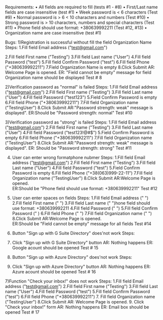 Requirements:
    • All fields are required to fill 
    (tests #1 - #8)
    • First/Last name fields are case insensitive
    (test #1)
    • Week password is < 6 characters
    (Test #9)
    • Normal password is > 6 < 10 characters and numbers
    (Test #10)
    • Strong password is > 10 characters, numbers and special characters
    (Test #11)
    • Phone field should use format: +380639992211
    (Test #12, #13)
    • Organization name are case insensitive
    (test #1)

Bugs:
1)Registration is successful without fill the field Organization Name
Steps:
1.Fill field Email address ("test@gmail.com") 

2.Fill field First name ("Testing")
3.Fill field Last name ("User")
4.Fill field Password ("test")
5.Fill field Confirm Password ("test")
6.Fill field Phone ("+380639992211")
7.Field Organization Name is empty
8.Click Submit
AR: Welcome Page is opened. 
ER: "Field cannot be empty" message for field Organization name should be displayed
Test # 8

2)Verification password as "normal" is failed 
Steps:
1.Fill field Email address ("test@gmail.com")
2.Fill field First name ("Testing")
3.Fill field Last name ("User")
4.Fill field Password ("test123")
5.Field Confirm Password is empty
6.Fill field Phone ("+380639992211")
7.Fill field Organization name ("TestingUser")
8.Click Submit
AR:"Password strength: weak" message is displayed". 
ER:Should be "Password strength: normal"
Test #10

3)Verification  password as "strong" is failed 
Steps:
1.Fill field Email address ("test@gmail.com")
2.Fill field First name ("Testing")
3.Fill field Last name ("User")
4.Fill field Password ("test123!@#$")
5.Field Confirm Password is empty
6.Fill field Phone ("+380639992211")
7.Fill field Organization name ("TestingUser")
8.Click Submit
AR:"Password strength: weak" message is displayed". 
ER: Should be "Password strength: strong"
Test #11

4) User can enter wrong formatphone nubmer
Steps:
1.Fill field Email address ("test@gmail.com")
2.Fill field First name ("Testing")
3.Fill field Last name ("User")
4.Fill field Password ("test")
5.Field Confirm Password is empty
6.Fill field Phone ("+38(063)999-22-11")
7.Fill field Organization name ("TestingUser")
8.Click Submit
AR:Welcome Page is opened.  
ER:Should be "Phone field should use format: +380639992211"
Test #12

5) User can enter spaces on fields
Steps:
1.Fill field Email address (" ")
2.Fill field First name (" ")
3.Fill field Last name (" ")hone field should use format: +380639992211
4.Fill field Password (" ")
5.Fill field Confirm Password (" )
6.Fill field Phone (" ")
7.Fill field Organization name (" ")
8.Click Submit
AR:Welcome Page is opened.  
ER:Should be "Field cannot be empty" message for all fields
Test #14

6) Button "Sign up with G Suite Directory" does'not work 
Steps:
1) Click "Sign up with G Suite Directory" button
AR: Nothing happens
ER: Google acount should be opened
Test # 15

6) Button "Sign up with Azure Directory" does'not work 
Steps:
1) Click "Sign up with Azure Directory" button
AR: Nothing happens
ER: Azure acount should be opened
Test # 16

7)Function "Check your inbox!" does not work
Steps:
1.Fill field Email address ("test@gmail.com")
2.Fill field First name ("Testing")
3.Fill field Last name ("User")
4.Fill field Password ("test")
5.Fill field Confirm Password ("test")
6.Fill field Phone ("+380639992211")
7. Fill field Organization name ("TestingUser")
8.Click Submit
AR: Welcome Page is opened. 
9. Click "Check your inbox!" form
AR: Nothing happens
ER: Email box should be opened
Test # 17
